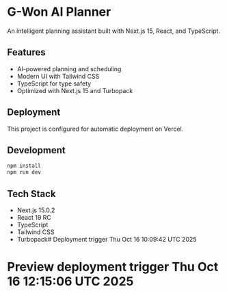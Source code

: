 # G-Won AI Planner

An intelligent planning assistant built with Next.js 15, React, and TypeScript.

## Features
- AI-powered planning and scheduling
- Modern UI with Tailwind CSS
- TypeScript for type safety
- Optimized with Next.js 15 and Turbopack

## Deployment
This project is configured for automatic deployment on Vercel.

## Development
```bash
npm install
npm run dev
```

## Tech Stack
- Next.js 15.0.2
- React 19 RC
- TypeScript
- Tailwind CSS
- Turbopack# Deployment trigger Thu Oct 16 10:09:42 UTC 2025
# Preview deployment trigger Thu Oct 16 12:15:06 UTC 2025
